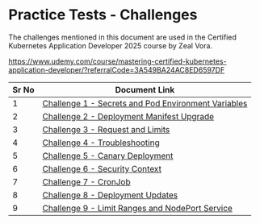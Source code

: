 # Practice Tests - Challenges

The challenges mentioned in this document are used in the Certified Kubernetes Application Developer 2025 course by Zeal Vora.

https://www.udemy.com/course/mastering-certified-kubernetes-application-developer/?referralCode=3A549BA24AC8ED6597DF



| Sr No | Document Link |
| ------ | ------ |
| 1 | [Challenge 1 - Secrets and Pod Environment Variables][PlDa] |
| 2 | [Challenge 2 - Deployment Manifest Upgrade][PlDb] |
| 3 | [Challenge 3 - Request and Limits][PlDc] |
| 4 | [Challenge 4 - Troubleshooting][PlDd] |
| 5 | [Challenge 5 - Canary Deployment][PlDe] |
| 6 | [Challenge 6 - Security Context][PlDf] |
| 7 | [Challenge 7 - CronJob][PlDg] |
| 8 | [Challenge 8 - Deployment Updates][PlDh] |
| 9 | [Challenge 9 - Limit Ranges and NodePort Service][PlDi] |

[PlDa]: <./secrets.md>
[PlDb]: <./dep-upgrade.md>
[PlDc]: <./request-limits.md>
[PlDd]: <./troubleshoot-01.md>
[PlDe]: <./exercise-canary.md>
[PlDf]: <./security-context.md>
[PlDg]: <./cronjob.md>
[PlDh]: <./surge.md>
[PlDi]: <./limit-ranges.md>
